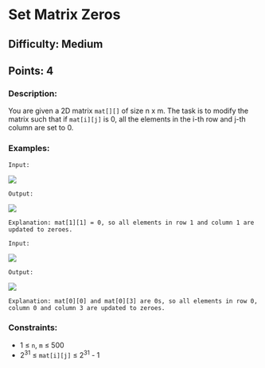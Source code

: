 # Set Matrix Zeros
## Difficulty: Medium
## Points: 4
### Description:
You are given a 2D matrix `mat[][]` of size n x m. The task is to modify the matrix such that if `mat[i][j]` is 0, all the elements in the i-th row and j-th column are set to 0.

### Examples:
```
Input: 
```
<img src="https://media.geeksforgeeks.org/img-practice/prod/addEditProblem/898467/Web/Other/blobid1_1751352682.jpg"><br>
```
Output: 
```
<img src="https://media.geeksforgeeks.org/img-practice/prod/addEditProblem/898467/Web/Other/blobid3_1751352733.jpg"><br>
```
Explanation: mat[1][1] = 0, so all elements in row 1 and column 1 are updated to zeroes.
```
```
Input: 
```
<img src="https://media.geeksforgeeks.org/img-practice/prod/addEditProblem/874880/Web/Other/blobid0_1753182969.jpg"><br>
```
Output: 
```
<img src="https://media.geeksforgeeks.org/img-practice/prod/addEditProblem/874880/Web/Other/blobid1_1753183001.jpg"><br>
```
Explanation: mat[0][0] and mat[0][3] are 0s, so all elements in row 0, column 0 and column 3 are updated to zeroes.
```

### Constraints:
- 1 ≤ `n`, `m` ≤ 500
- 2<sup>31</sup> ≤ `mat[i][j]` ≤ 2<sup>31</sup> - 1